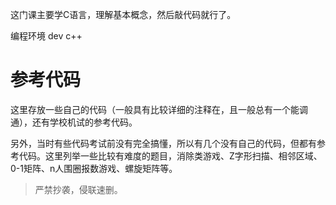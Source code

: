 这门课主要学C语言，理解基本概念，然后敲代码就行了。

编程环境 dev c++



# 参考代码

这里存放一些自己的代码（一般具有比较详细的注释在，且一般总有一个能调通），还有学校机试的参考代码。

另外，当时有些代码考试前没有完全搞懂，所以有几个没有自己的代码，但都有参考代码。这里列举一些比较有难度的题目，消除类游戏、Z字形扫描、相邻区域、0-1矩阵、n人围圈报数游戏、螺旋矩阵等。



> 严禁抄袭，侵联速删。



